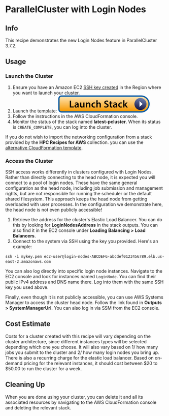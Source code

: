 # ParallelCluster with Login Nodes

## Info

This recipe demonstrates the new Login Nodes feature in ParallelCluster 3.7.2.

## Usage

### Launch the Cluster

1. Ensure you have an Amazon EC2 [SSH key created](https://docs.aws.amazon.com/AWSEC2/latest/UserGuide/create-key-pairs.html#having-ec2-create-your-key-pair) in the Region where you want to launch your cluster.
2. Launch the template: [![Launch stack](../../../docs/media/launch-stack.svg)](https://console.aws.amazon.com/cloudformation/home?region=us-east-2#/stacks/create/review?stackName=login-nodes&templateURL=https://aws-hpc-recipes.s3.us-east-1.amazonaws.com/main/recipes/pcluster/login_nodes/assets/launch.yaml)
3. Follow the instructions in the AWS CloudFormation console. 
4. Monitor the status of the stack named **latest-pcluster**. When its status is `CREATE_COMPLETE`, you can log into the cluster. 

If you do not wish to import the networking configuration from a stack provided by the **HPC Recipes for AWS** collection. you can use the [alternative CloudFormation template](https://console.aws.amazon.com/cloudformation/home?region=us-east-2#/stacks/create/review?stackName=login-nodes&templateURL=https://aws-hpc-recipes.s3.us-east-1.amazonaws.com/main/recipes/pcluster/login_nodes/assets/launch-alt.yaml). 

### Access the Cluster

SSH access works differently in clusters configured with Login Nodes. Rather than directly connecting to the head node, it is expected you will connect to a pool of login nodes. These have the same general configuration as the head node, including job submission and management rights, but are not responsible for running the scheduler or the default shared filesystem. This approach keeps the head node from getting overloaded with user processes. In the configuration we demonstrate here, the head node is not even publicly accessible!

1. Retrieve the address for the cluster's Elastic Load Balancer. You can do this by looking for **LoginNodesAddress** in the stack outputs. You can also find it in the EC2 console under **Loading Balancing > Load Balancers**. 
2. Connect to the system via SSH using the key you provided. Here's an example:

```shell
ssh -i mykey.pem ec2-user@login-nodes-ABCDEFG-abcdef0123456789.elb.us-east-2.amazonaws.com
```

You can also log directly into specific login node instances. Navigate to the EC2 console and look for instances named `LoginNode`. You can find their public IPv4 address and DNS name there. Log into them with the same SSH key you used above. 

Finally, even though it is not publicly accessible, you can use AWS Systems Manager to access the cluster head node. Follow the link found in **Outputs > SystemManagerUrl**. You can also log in via SSM from the EC2 console. 

## Cost Estimate

Costs for a cluster created with this recipe will vary depending on the cluster architecture, since different instances types will be selected depending which one you choose. It will also vary based on 1/ how many jobs you submit to the cluster and 2/ how many login nodes you bring up. There is also a recurring charge for the elastic load balancer. Based on on-demand pricing for the relevant instances, it should cost between $20 to $50.00 to run the cluster for a week.

## Cleaning Up

When you are done using your cluster, you can delete it and all its associated resources by navigating to the AWS CloudFormation console and deleting the relevant stack.
